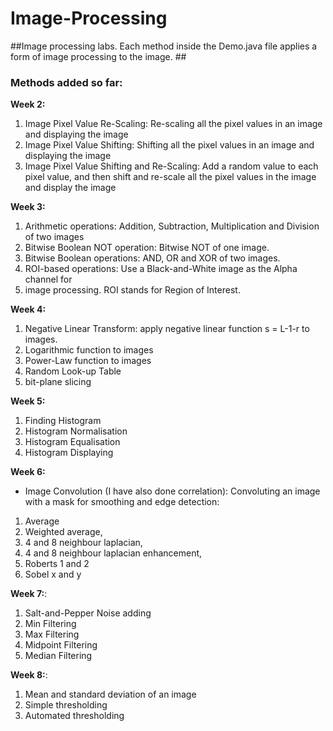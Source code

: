 # Image-Processing #

##Image processing labs. Each method inside the Demo.java file applies a form of image processing to the image. ##

### Methods added so far: ### 

**Week 2:**

1. Image Pixel Value Re-Scaling: Re-scaling all the pixel values in an image and displaying the image
2. Image Pixel Value Shifting: Shifting all the pixel values in an image and displaying the image
3. Image Pixel Value Shifting and Re-Scaling: Add a random value to each pixel value, and then shift and re-scale all the pixel values in the image and display the image

**Week 3:**
1. Arithmetic operations: Addition, Subtraction, Multiplication and Division of two images
2. Bitwise Boolean NOT operation: Bitwise NOT of one image. 
3. Bitwise Boolean operations: AND, OR and XOR of two images. 
4. ROI-based operations: Use a Black-and-White image as the Alpha channel for
5. image processing. ROI stands for Region of Interest. 

**Week 4:**
1. Negative Linear Transform: apply negative linear function s = L-1-r to images.
2. Logarithmic function to images
3. Power-Law function to images
4. Random Look-up Table
5. bit-plane slicing

**Week 5:**
1. Finding Histogram
2. Histogram Normalisation
3. Histogram Equalisation
4. Histogram Displaying

**Week 6:**
* Image Convolution (I have also done correlation): Convoluting an image with a mask for smoothing and edge
detection:
1. Average 
2. Weighted average, 
3. 4 and 8 neighbour laplacian, 
4. 4 and 8 neighbour laplacian enhancement,
5. Roberts 1 and 2
6. Sobel x and y

**Week 7:**:
1. Salt-and-Pepper Noise adding
2. Min Filtering
3. Max Filtering
4. Midpoint Filtering
5. Median Filtering

**Week 8:**:
1. Mean and standard deviation of an image
2. Simple thresholding
3. Automated thresholding
